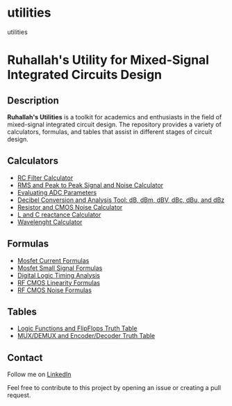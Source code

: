 # utilities
utilities
# Ruhallah's Utility for Mixed-Signal Integrated Circuits Design

## Description
**Ruhallah's Utilities** is a toolkit for academics and enthusiasts in the field of mixed-signal integrated circuit design. The repository provides a variety of calculators, formulas, and tables that assist in different stages of circuit design.

## Calculators
- [RC Filter Calculator](./calculator/rc_cal.html)
- [RMS and Peak to Peak Signal and Noise Calculator](./calculator/sig_noise_cal.html)
- [Evaluating ADC Parameters](./calculator/adc_cal.html)
- [Decibel Conversion and Analysis Tool: dB, dBm, dBV, dBc, dBu, and dBz](./calculator/cal/db_cal.html)
- [Resistor and CMOS Noise Calculator](./calculator/rf_noise_cal.html)
- [L and C reactance Calculator](./calculator/react_cal.html)
- [Wavelenght Calculator](./calculator/wave_cal.html)

## Formulas
- [Mosfet Current Formulas](./mosfet_formulas.html)
- [Mosfet Small Signal Formulas](./mosfet_smallsignal.html)
- [Digital Logic Timing Analysis](./logic_timing.html)
- [RF CMOS Linearity Formulas](./rf_linearity.html)
- [RF CMOS Noise Formulas](./rf_noise.html)

## Tables
- [Logic Functions and FlipFlops Truth Table](./logics_and_flipflops.html)
- [MUX/DEMUX and Encoder/Decoder Truth Table](./mux_code.html)

## Contact
Follow me on [LinkedIn](https://www.linkedin.com/in/seyed-ruhallah-qasemi-29828513a/)

Feel free to contribute to this project by opening an issue or creating a pull request.
